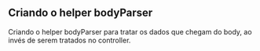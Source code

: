 ## Criando o helper bodyParser

Criando o helper bodyParser para tratar os dados que chegam do body, ao invés de serem tratados no controller.